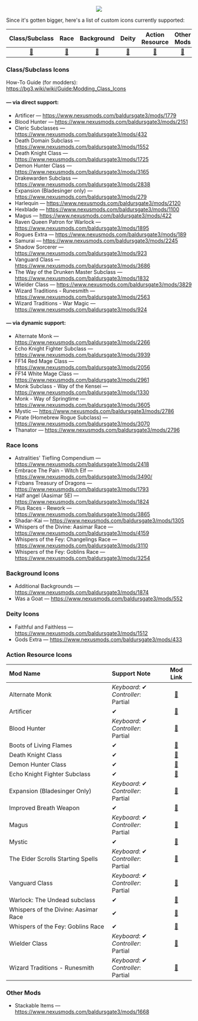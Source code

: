 
<p align="middle">
  <img src="https://i.imgur.com/6Zso95t.png">
</p>

Since it's gotten bigger, here's a list of custom icons currently supported:

| Class/Subclass | Race | Background | Deity | Action Resource | Other Mods |
| :---: | :---: | :---: | :---: | :---: | :---: |
| [🔗](#classsubclass-icons) | [🔗](#race-icons) | [🔗](#background-icons) | [🔗](#deity-icons) | [🔗](#action-resource-icons) | [🔗](#other-mods) |


### Class/Subclass Icons
How-To Guide (for modders): https://bg3.wiki/wiki/Guide:Modding_Class_Icons

#### — via direct support:
- Artificer — https://www.nexusmods.com/baldursgate3/mods/1779
- Blood Hunter — https://www.nexusmods.com/baldursgate3/mods/2151
- Cleric Subclasses — https://www.nexusmods.com/baldursgate3/mods/432
- Death Domain Subclass — https://www.nexusmods.com/baldursgate3/mods/1552
- Death Knight Class — https://www.nexusmods.com/baldursgate3/mods/1725
- Demon Hunter Class — https://www.nexusmods.com/baldursgate3/mods/3165
- Drakewarden Subclass — https://www.nexusmods.com/baldursgate3/mods/2838
- Expansion (Bladesinger only) — https://www.nexusmods.com/baldursgate3/mods/279
- Harlequin — https://www.nexusmods.com/baldursgate3/mods/2120
- Hexblade — https://www.nexusmods.com/baldursgate3/mods/1100
- Magus — https://www.nexusmods.com/baldursgate3/mods/422
- Raven Queen Patron for Warlock — https://www.nexusmods.com/baldursgate3/mods/1895
- Rogues Extra — https://www.nexusmods.com/baldursgate3/mods/189
- Samurai — https://www.nexusmods.com/baldursgate3/mods/2245
- Shadow Sorcerer — https://www.nexusmods.com/baldursgate3/mods/923
- Vanguard Class — https://www.nexusmods.com/baldursgate3/mods/3686
- The Way of the Drunken Master Subclass — https://www.nexusmods.com/baldursgate3/mods/1832
- Wielder Class — https://www.nexusmods.com/baldursgate3/mods/3829
- Wizard Traditions - Runesmith — https://www.nexusmods.com/baldursgate3/mods/2563
- Wizard Traditions - War Magic — https://www.nexusmods.com/baldursgate3/mods/924

#### — via dynamic support:
- Alternate Monk — https://www.nexusmods.com/baldursgate3/mods/2266
- Echo Knight Fighter Subclass — https://www.nexusmods.com/baldursgate3/mods/3939
- FF14 Red Mage Class — https://www.nexusmods.com/baldursgate3/mods/2056
- FF14 White Mage Class — https://www.nexusmods.com/baldursgate3/mods/2961
- Monk Subclass - Way of the Kensei — https://www.nexusmods.com/baldursgate3/mods/1330
- Monk - Way of Springtime — https://www.nexusmods.com/baldursgate3/mods/3605
- Mystic — https://www.nexusmods.com/baldursgate3/mods/2786
- Pirate (Homebrew Rogue Subclass) — https://www.nexusmods.com/baldursgate3/mods/3070
- Thanator — https://www.nexusmods.com/baldursgate3/mods/2796


### Race Icons
- Astralities' Tiefling Compendium — https://www.nexusmods.com/baldursgate3/mods/2418
- Embrace The Pain - Witch Elf — https://www.nexusmods.com/baldursgate3/mods/3490/
- Fizbans Treasury of Dragons — https://www.nexusmods.com/baldursgate3/mods/1793
- Half angel (Aasimar 5E) — https://www.nexusmods.com/baldursgate3/mods/1824
- Plus Races - Rework — https://www.nexusmods.com/baldursgate3/mods/3865
- Shadar-Kai — https://www.nexusmods.com/baldursgate3/mods/1305
- Whispers of the Divine: Aasimar Race — https://www.nexusmods.com/baldursgate3/mods/4159
- Whispers of the Fey: Changelings Race — https://www.nexusmods.com/baldursgate3/mods/3110
- Whispers of the Fey: Goblins Race — https://www.nexusmods.com/baldursgate3/mods/3254


### Background Icons
- Additional Backgrounds — https://www.nexusmods.com/baldursgate3/mods/1874
- Was a Goat — https://www.nexusmods.com/baldursgate3/mods/552

### Deity Icons
- Faithful and Faithless — https://www.nexusmods.com/baldursgate3/mods/1512
- Gods Extra — https://www.nexusmods.com/baldursgate3/mods/433

### Action Resource Icons

| Mod Name | Support Note | Mod Link |
| :--- | :--- | :---: |
| Alternate Monk | *Keyboard*: ✔<br/>*Controller*: Partial | [🔗](https://www.nexusmods.com/baldursgate3/mods/2266) |
| Artificer | ✔ | [🔗](https://www.nexusmods.com/baldursgate3/mods/1779) |
| Blood Hunter | *Keyboard*: ✔<br/>*Controller*: Partial | [🔗](https://www.nexusmods.com/baldursgate3/mods/2151) |
| Boots of Living Flames | ✔ | [🔗](https://www.nexusmods.com/baldursgate3/mods/3769) |
| Death Knight Class | ✔ | [🔗](https://www.nexusmods.com/baldursgate3/mods/1725) |
| Demon Hunter Class | ✔ | [🔗](https://www.nexusmods.com/baldursgate3/mods/3165) |
| Echo Knight Fighter Subclass | ✔ | [🔗](https://www.nexusmods.com/baldursgate3/mods/3939) |
| Expansion (Bladesinger Only) | *Keyboard*: ✔<br/>*Controller*: Partial | [🔗](https://www.nexusmods.com/baldursgate3/mods/279) |
| Improved Breath Weapon | ✔ | [🔗](https://www.nexusmods.com/baldursgate3/mods/993) |
| Magus | *Keyboard*: ✔<br/>*Controller*: Partial | [🔗](https://www.nexusmods.com/baldursgate3/mods/422) |
| Mystic | ✔ | [🔗](https://www.nexusmods.com/baldursgate3/mods/2786) |
| The Elder Scrolls Starting Spells | *Keyboard*: ✔<br/>*Controller*: Partial | [🔗](https://www.nexusmods.com/baldursgate3/mods/4141) |
| Vanguard Class | *Keyboard*: ✔<br/>*Controller*: Partial | [🔗](https://www.nexusmods.com/baldursgate3/mods/3686) |
| Warlock: The Undead subclass | ✔ | [🔗](https://www.nexusmods.com/baldursgate3/mods/3045) |
| Whispers of the Divine: Aasimar Race | ✔ | [🔗](https://www.nexusmods.com/baldursgate3/mods/4159) |
| Whispers of the Fey: Goblins Race | ✔ | [🔗](https://www.nexusmods.com/baldursgate3/mods/3254) |
| Wielder Class | *Keyboard*: ✔<br/>*Controller*: Partial | [🔗](https://www.nexusmods.com/baldursgate3/mods/3829) |
| Wizard Traditions - Runesmith | *Keyboard*: ✔<br/>*Controller*: Partial | [🔗](https://www.nexusmods.com/baldursgate3/mods/2563) |

### Other Mods
- Stackable Items — https://www.nexusmods.com/baldursgate3/mods/1668
